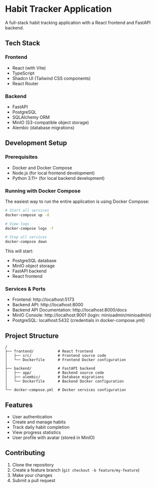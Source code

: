 # Habit Tracker Application

A full-stack habit tracking application with a React frontend and FastAPI backend.

## Tech Stack

### Frontend

- React (with Vite)
- TypeScript
- Shadcn UI (Tailwind CSS components)
- React Router

### Backend

- FastAPI
- PostgreSQL
- SQLAlchemy ORM
- MinIO (S3-compatible object storage)
- Alembic (database migrations)

## Development Setup

### Prerequisites

- Docker and Docker Compose
- Node.js (for local frontend development)
- Python 3.11+ (for local backend development)

### Running with Docker Compose

The easiest way to run the entire application is using Docker Compose:

```bash
# Start all services
docker-compose up -d

# View logs
docker-compose logs -f

# Stop all services
docker-compose down
```

This will start:

- PostgreSQL database
- MinIO object storage
- FastAPI backend
- React frontend

### Services & Ports

- Frontend: http://localhost:5173
- Backend API: http://localhost:8000
- Backend API Documentation: http://localhost:8000/docs
- MinIO Console: http://localhost:9001 (login: minioadmin/minioadmin)
- PostgreSQL: localhost:5432 (credentials in docker-compose.yml)

## Project Structure

```
/
├── frontend/           # React frontend
│   ├── src/            # Frontend source code
│   └── Dockerfile      # Frontend Docker configuration
│
├── backend/            # FastAPI backend
│   ├── app/            # Backend source code
│   ├── alembic/        # Database migrations
│   └── Dockerfile      # Backend Docker configuration
│
└── docker-compose.yml  # Docker services configuration
```

## Features

- User authentication
- Create and manage habits
- Track daily habit completion
- View progress statistics
- User profile with avatar (stored in MinIO)

## Contributing

1. Clone the repository
2. Create a feature branch (`git checkout -b feature/my-feature`)
3. Make your changes
4. Submit a pull request
